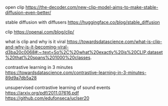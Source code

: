 open clip
https://the-decoder.com/new-clip-model-aims-to-make-stable-diffusion-even-better/

stable diffusion with diffusers
https://huggingface.co/blog/stable_diffusion

clip
https://openai.com/blog/clip/

what is clip and why is it viral
https://towardsdatascience.com/what-is-clip-and-why-is-it-becoming-viral-d3ba20c0068#:~:text=So%2C%20what%20exactly%20is%20CLIP,dataset%20that%20spans%201000%20classes.


contrastive learning in 3 minutes
https://towardsdatascience.com/contrastive-learning-in-3-minutes-89d9a7db5a28



unsupervised contrastive learning of sound events 
https://arxiv.org/pdf/2011.07616.pdf
https://github.com/edufonseca/uclser20
